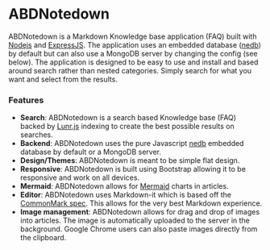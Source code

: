 # ABDNotedown

ABDNotedown is a Markdown Knowledge base application (FAQ) built with [Nodejs](https://nodejs.org/) and [ExpressJS](http://expressjs.com/). The application uses an embedded database ([nedb](https://github.com/louischatriot/nedb))
by default but can also use a MongoDB server by changing the config (see below). The application is designed to be easy to use and install and based around search rather than nested categories. Simply search for what you want and select from the results.

### Features

- **Search**: ABDNotedown is a search based Knowledge base (FAQ) backed by [Lunr.js](https://github.com/olivernn/lunr.js/) indexing to create the best possible results on searches.
- **Backend**: ABDNotedown uses the pure Javascript [nedb](https://github.com/louischatriot/nedb) embedded database by default or a MongoDB server.
- **Design/Themes**: ABDNotedown is meant to be simple flat design. 
- **Responsive**: ABDNotedown is built using Bootstrap allowing it to be responsive and work on all devices. 
- **Mermaid**: ABDNotedown allows for [Mermaid](http://knsv.github.io/mermaid/) charts in articles.
- **Editor**: ABDNotedown uses Markdown-it which is based off the [CommonMark spec](http://spec.commonmark.org/). This allows for the very best Markdown experience.
- **Image management**: ABDNotedown allows for drag and drop of images into articles. The image is automatically uploaded to the server in the background. Google Chrome users can also paste images directly from the clipboard.

